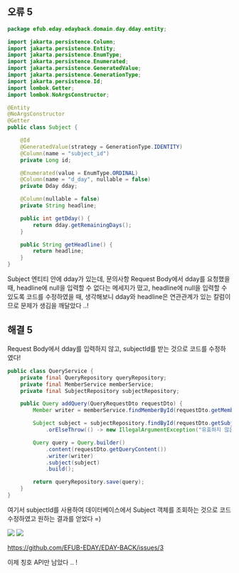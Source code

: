 ## 오류 5

```java
package efub.eday.edayback.domain.day.dday.entity;

import jakarta.persistence.Column;
import jakarta.persistence.Entity;
import jakarta.persistence.EnumType;
import jakarta.persistence.Enumerated;
import jakarta.persistence.GeneratedValue;
import jakarta.persistence.GenerationType;
import jakarta.persistence.Id;
import lombok.Getter;
import lombok.NoArgsConstructor;

@Entity
@NoArgsConstructor
@Getter
public class Subject {

	@Id
	@GeneratedValue(strategy = GenerationType.IDENTITY)
	@Column(name = "subject_id")
	private Long id;

	@Enumerated(value = EnumType.ORDINAL)
	@Column(name = "d_day", nullable = false)
	private Dday dday;

	@Column(nullable = false)
	private String headline;

	public int getDday() {
		return dday.getRemainingDays();
	}

	public String getHeadline() {
		return headline;
	}
}
```

Subject 엔티티 안에 dday가 있는데, 문의사항 Request Body에서 dday를 요청했을 때, headline에 null을 입력할 수 없다는 메세지가 떴고, headline에 null을 입력할 수 있도록 코드를 수정하였을 때, 생각해보니 dday와 headline은 연관관계가 있는 칼럼이므로 문제가 생김을 깨달았다 ..! 

## 해결 5

Request Body에서 dday를 입력하지 않고, subjectId를 받는 것으로 코드를 수정하였다! 

```java
public class QueryService {
	private final QueryRepository queryRepository;
	private final MemberService memberService;
	private final SubjectRepository subjectRepository;

	public Query addQuery(QueryRequestDto requestDto) {
		Member writer = memberService.findMemberById(requestDto.getMemberId());

		Subject subject = subjectRepository.findById(requestDto.getSubjectId())
			.orElseThrow(() -> new IllegalArgumentException("유효하지 않은 ID"));

		Query query = Query.builder()
			.content(requestDto.getQueryContent())
			.writer(writer)
			.subject(subject)
			.build();

		return queryRepository.save(query);
	}
}
```
여기서 subjectId를 사용하여 데이터베이스에서 Subject 객체를 조회하는 것으로 코드 수정하였고 원하는 결과를 얻었다 =)

![](https://velog.velcdn.com/images/chhaewxn/post/1710408c-9309-4604-9958-86e4bfc3a4fd/image.png)
![](https://velog.velcdn.com/images/chhaewxn/post/4d801e5a-acd5-4d15-8e21-e7a8a93ccec2/image.png)

https://github.com/EFUB-EDAY/EDAY-BACK/issues/3

이제 칭호 API만 남았다 .. ! 
